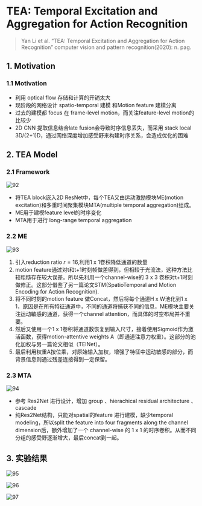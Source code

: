 # TEA: Temporal Excitation and Aggregation for Action Recognition

> Yan Li et al. “TEA: Temporal Excitation and Aggregation for Action Recognition” computer vision and pattern recognition(2020): n. pag.

## 1. Motivation

### 1.1 Motivation

- 利用 optical flow 存储和计算的开销太大
- 现阶段的网络设计 spatio-temporal 建模 和Motion feature 建模分离
- 过去的建模都 focus 在 frame-level motion，而关注feature-level motion的比较少
- 2D CNN 提取信息结合late fusion会导致时序信息丢失，而采用 stack local 3D/(2+1)D，通过网络深度增加感受野来构建时序关系，会造成优化的困难

## 2. TEA Model

### 2.1 Framework

![92](images/92.png)

- 将TEA block嵌入2D ResNet中，每个TEA又由运动激励模块ME(motion excitation)和多重时间聚集模块MTA(multiple temporal aggregation)组成。
- ME用于建模feature level的时序变化
- MTA用于进行 long-range temporal aggregation

### 2.2 ME

![93](images/93.png)

1. 引入reduction ratio $r=16$,利用1 x 1卷积降低通道的数量
2. motion feature通过对t和t+1时刻帧做差得到，但相较于光流法，这种方法比较粗糙存在较大误差。所以先利用一个channel-wise的 3 x 3 卷积对t+1时刻做修正。这部分借鉴了另一篇论文STM(SpatioTemporal and Motion Encoding for Action Recognition).
3. 将不同时刻的motion feature 做Concat，然后将每个通道H x W池化到1 x 1，原因是在所有特征通道中，不同的通道将捕获不同的信息，ME模块主要关注运动敏感的通道，获得一个channel attention，而具体的时空布局并不重要。
4. 然后又使用一个1 x 1卷积将通道数恢复到输入尺寸，接着使用Sigmoid作为激活函数，获得motion-attentive weights A（即通道注意力权重）。这部分的池化加权与另一篇论文相似（TEINet）。
5. 最后利用权重A按位乘，对原始输入加权，增强了特征中运动敏感的部分，而背景信息则通过残差连接得到一定保留。

### 2.3 MTA

![94](images/94.png)

- 参考 Res2Net 进行设计，增加 group 、hierachical residual architecture 、cascade
- 纯Res2Net结构，只能对spatial的feature 进行建模，缺少temporal modeling，所以split the feature into four fragments along the channel dimension后，额外增加了一个 channel-wise 的 1 x 1 的时序卷积。从而不同分组的感受野逐渐增大，最后concat到一起。

## 3. 实验结果

![95](images/95.png)

![96](images/96.png)

![97](images/97.png)
